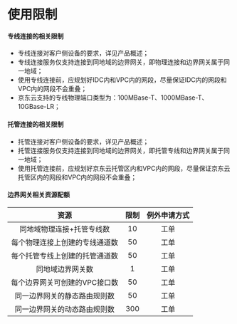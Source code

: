 # 使用限制

#### 专线连接的相关限制

- 专线连接对客户侧设备的要求，详见产品概述；
- 专线连接服务仅支持连接到同地域的边界网关，即物理连接和边界网关属于同一地域；
- 使用专线连接前，应规划好IDC内和VPC内的网段，尽量保证IDC内的网段和VPC内的网段不会重叠；
- 京东云支持的专线物理端口类型为：100MBase-T、1000MBase-T、10GBase-LR；



#### 托管连接的相关限制

- 托管连接对客户侧设备的要求，详见产品概述；
- 托管连接服务仅支持连接到同地域的边界网关，即托管专线和边界网关属于同一地域；
- 使用托管连接前，应规划好京东云托管区内和VPC内的网段，尽量保证京东云托管区内的网段和VPC内的网段不会重叠；



#### 边界网关相关资源配额

| 资源 | 限制 | 例外申请方式 |
|:---:|:---:|:---:|
|同地域物理连接+托管专线数	|10	| 工单	|
|每个物理连接上创建的专线通道数	|50	| 工单	|
|每个托管专线上创建的托管通道数	|50	| 工单	|
|同地域边界网关数	|1	| 工单	|
|每个边界网关可创建的VPC接口数	|50	| 工单	|
|同一边界网关的静态路由规则数	|50	| 工单	|
|同一边界网关的动态路由规则数	|300	| 工单	|
